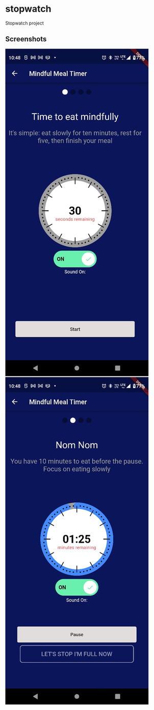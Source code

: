# stopwatch
Stopwatch project


## Screenshots

![Screenshot 1](image1.jpeg)
![Screenshot 2](image2.jpeg)